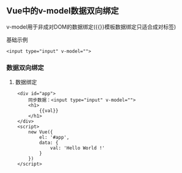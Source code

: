 ## Vue中的v-model数据双向绑定

v-model用于非成对DOM的数据绑定({{}}模板数据绑定只适合成对标签)

基础示例

```
<input type="input" v-model="">
```

### 数据双向绑定

1) 数据绑定

```
    <div id="app">
        同步数据：<input type="input" v-model="">
        <h1>
            {{val}}
        </h1>
    </div>
    <script>
        new Vue({
            el: '#app',
            data: {
                val: 'Hello World !'
            }
        })
    </script>
```


